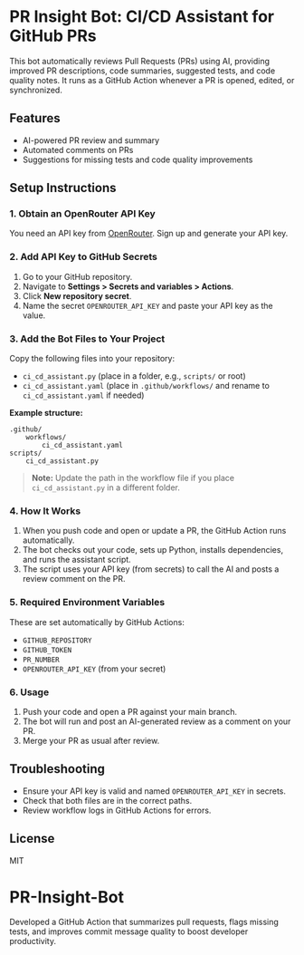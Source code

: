 # PR Insight Bot: CI/CD Assistant for GitHub PRs

This bot automatically reviews Pull Requests (PRs) using AI, providing improved PR descriptions, code summaries, suggested tests, and code quality notes. It runs as a GitHub Action whenever a PR is opened, edited, or synchronized.

## Features
- AI-powered PR review and summary
- Automated comments on PRs
- Suggestions for missing tests and code quality improvements

## Setup Instructions

### 1. Obtain an OpenRouter API Key
You need an API key from [OpenRouter](https://openrouter.ai/). Sign up and generate your API key.

### 2. Add API Key to GitHub Secrets
1. Go to your GitHub repository.
2. Navigate to **Settings > Secrets and variables > Actions**.
3. Click **New repository secret**.
4. Name the secret `OPENROUTER_API_KEY` and paste your API key as the value.

### 3. Add the Bot Files to Your Project
Copy the following files into your repository:

- `ci_cd_assistant.py` (place in a folder, e.g., `scripts/` or root)
- `ci_cd_assistant.yaml` (place in `.github/workflows/` and rename to `ci_cd_assistant.yaml` if needed)

**Example structure:**
```
.github/
	workflows/
		ci_cd_assistant.yaml
scripts/
	ci_cd_assistant.py
```

> **Note:** Update the path in the workflow file if you place `ci_cd_assistant.py` in a different folder.

### 4. How It Works
1. When you push code and open or update a PR, the GitHub Action runs automatically.
2. The bot checks out your code, sets up Python, installs dependencies, and runs the assistant script.
3. The script uses your API key (from secrets) to call the AI and posts a review comment on the PR.

### 5. Required Environment Variables
These are set automatically by GitHub Actions:
- `GITHUB_REPOSITORY`
- `GITHUB_TOKEN`
- `PR_NUMBER`
- `OPENROUTER_API_KEY` (from your secret)

### 6. Usage
1. Push your code and open a PR against your main branch.
2. The bot will run and post an AI-generated review as a comment on your PR.
3. Merge your PR as usual after review.

## Troubleshooting
- Ensure your API key is valid and named `OPENROUTER_API_KEY` in secrets.
- Check that both files are in the correct paths.
- Review workflow logs in GitHub Actions for errors.

## License
MIT
# PR-Insight-Bot
Developed a GitHub Action that summarizes pull requests,  flags missing tests, and improves commit message quality  to boost developer productivity.
